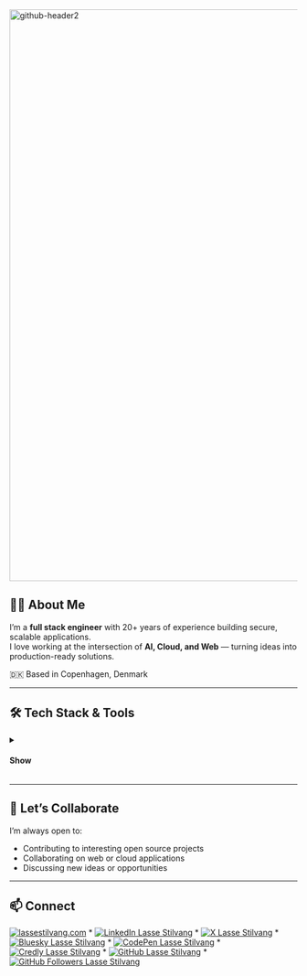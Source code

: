 <img width="3000" height="1000" alt="github-header2" src="https://github.com/user-attachments/assets/865f7001-c334-4433-bcfe-285a965c72f4" />

## 👨‍💻 About Me

I’m a **full stack engineer** with 20+ years of experience building secure, scalable applications.  
I love working at the intersection of **AI, Cloud, and Web** — turning ideas into production-ready solutions.  

🇩🇰 Based in Copenhagen, Denmark

---

## 🛠️ Tech Stack & Tools

<details>
<summary>

#### Show
</summary>

| Layer / Area | Technologies |
|--------------|--------------|
| 🖥️ Frontend     | [![React](https://img.shields.io/badge/React-%2320232a.svg?logo=react&logoColor=%2361DAFB)](#) [![Next.js](https://img.shields.io/badge/Next.js-black?logo=next.js&logoColor=white)](#) [![JavaScript](https://img.shields.io/badge/JavaScript-F7DF1E?logo=javascript&logoColor=000)](#) [![shadcn/ui](https://img.shields.io/badge/shadcn%2Fui-000?logo=shadcnui&logoColor=fff)](#) [![Tailwind CSS](https://img.shields.io/badge/Tailwind%20CSS-%2338B2AC.svg?logo=tailwind-css&logoColor=white)](#) [![Vite](https://img.shields.io/badge/Vite-646CFF?logo=vite&logoColor=fff)](#) [![Alpine.js](https://img.shields.io/badge/Alpine.js-8BC0D0?logo=alpinedotjs&logoColor=fff)](#) [![Astro](https://img.shields.io/badge/Astro-BC52EE?logo=astro&logoColor=fff)](#) [![Bootstrap](https://img.shields.io/badge/Bootstrap-7952B3?logo=bootstrap&logoColor=fff)](#) [![jQuery](https://img.shields.io/badge/jQuery-0769AD?logo=jquery&logoColor=fff)](#) |
| ⚙️ Backend      | [![TypeScript](https://img.shields.io/badge/TypeScript-3178C6?logo=typescript&logoColor=fff)](#) [![NodeJS](https://img.shields.io/badge/Node.js-6DA55F?logo=node.js&logoColor=white)](#) [![PHP](https://img.shields.io/badge/php-%23777BB4.svg?&logo=php&logoColor=white)](#) [![Laravel](https://img.shields.io/badge/Laravel-%23FF2D20.svg?logo=laravel&logoColor=white)](#) [![Symfony](https://img.shields.io/badge/Symfony-black?logo=symfony)](#) [![WordPress](https://img.shields.io/badge/WordPress-%2321759B.svg?logo=wordpress&logoColor=white)](#) |
| 🗄️ Database | [![Firebase](https://img.shields.io/badge/Firebase-039BE5?logo=Firebase&logoColor=white)](#) [![MariaDB](https://img.shields.io/badge/MariaDB-003545?logo=mariadb&logoColor=white)](#) [![MongoDB](https://img.shields.io/badge/MongoDB-%234ea94b.svg?logo=mongodb&logoColor=white)](#) [![MySQL](https://img.shields.io/badge/MySQL-4479A1?logo=mysql&logoColor=fff)](#) [![Postgres](https://img.shields.io/badge/Postgres-%23316192.svg?logo=postgresql&logoColor=white)](#) [![Redis](https://img.shields.io/badge/Redis-%23DD0031.svg?logo=redis&logoColor=white)](#) [![SQLite](https://img.shields.io/badge/SQLite-%2307405e.svg?logo=sqlite&logoColor=white)](#) [![Supabase](https://img.shields.io/badge/Supabase-3FCF8E?logo=supabase&logoColor=fff)](#) [![Drizzle](https://img.shields.io/badge/Drizzle-C5F74F?logo=drizzle&logoColor=000)](#) [![Prisma](https://img.shields.io/badge/Prisma-2D3748?logo=prisma&logoColor=white)](#) |
| ☁️ Cloud | [![AWS](https://custom-icon-badges.demolab.com/badge/AWS-%23FF9900.svg?logo=aws&logoColor=white)](#) [![Cloudflare](https://img.shields.io/badge/Cloudflare-F38020?logo=Cloudflare&logoColor=white)](#) [![Firebase](https://img.shields.io/badge/Firebase-039BE5?logo=Firebase&logoColor=white)](#) [![Google Cloud](https://img.shields.io/badge/Google%20Cloud-%234285F4.svg?logo=google-cloud&logoColor=white)](#) [![Netlify](https://img.shields.io/badge/Netlify-%23000000.svg?logo=netlify&logoColor=#00C7B7)](#) [![Oracle Cloud](https://custom-icon-badges.demolab.com/badge/Oracle%20Cloud-F80000?logo=oracle&logoColor=white)](#) [![Vercel](https://img.shields.io/badge/Vercel-%23000000.svg?logo=vercel&logoColor=white)](#) |
| 🧱 Infra | [![Docker](https://img.shields.io/badge/Docker-2496ED?logo=docker&logoColor=fff)](#) [![Kubernetes](https://img.shields.io/badge/Kubernetes-326CE5?logo=kubernetes&logoColor=fff)](#) [![Terraform](https://img.shields.io/badge/Terraform-844FBA?logo=terraform&logoColor=fff)](#) [![Helm](https://img.shields.io/badge/Helm-0F1689?logo=helm&logoColor=fff)](#) |
| 🔎 CI/CD | [![GitHub Actions](https://img.shields.io/badge/GitHub_Actions-2088FF?logo=github-actions&logoColor=white)](#) [![Jenkins](https://img.shields.io/badge/Jenkins-D24939?logo=jenkins&logoColor=white)](#) |
| 🧪 Testing | [![Codecov](https://img.shields.io/badge/Codecov-F01F7A?logo=codecov&logoColor=fff)](#) [![Snyk](https://img.shields.io/badge/Snyk-4C4A73?logo=snyk&logoColor=fff)](#) [![Cypress](https://img.shields.io/badge/Cypress-69D3A7?logo=cypress&logoColor=fff)](#) [![Playwright](https://custom-icon-badges.demolab.com/badge/Playwright-2EAD33?logo=playwright&logoColor=fff)](#) |
| 💻 Code Editor | [![Cursor](https://custom-icon-badges.demolab.com/badge/Cursor-000000?logo=cursor-ai-white)](#) [![VS Code](https://custom-icon-badges.demolab.com/badge/Visual%20Studio%20Code-0078d7.svg?logo=vsc&logoColor=white)](#) [![Windsurf](https://img.shields.io/badge/Windsurf-0B100F?logo=windsurf&logoColor=fff)](#) [![Zed](https://img.shields.io/badge/Zed-white?logo=zedindustries&logoColor=084CCF)](#) [![Firebase Studio](https://custom-icon-badges.demolab.com/badge/Firebase%20Studio-F66C21?logo=firebase-studio&logoColor=fff)](#)	[![PhpStorm](https://img.shields.io/badge/PhpStorm-000?logo=phpstorm&logoColor=fff)](#) [![Replit](https://img.shields.io/badge/Replit-F26207?logo=replit&logoColor=fff)](#) [![Sublime Text](https://img.shields.io/badge/Sublime%20Text-%23575757.svg?logo=sublime-text&logoColor=important)](#) |
| 🤖 AI |	[![ChatGPT](https://img.shields.io/badge/ChatGPT-74aa9c?logo=openai&logoColor=white)](#) [![Claude](https://img.shields.io/badge/Claude-D97757?logo=claude&logoColor=fff)](#)	[![Deepseek](https://custom-icon-badges.demolab.com/badge/Deepseek-4D6BFF?logo=deepseek&logoColor=fff)](#)	[![GitHub Copilot](https://img.shields.io/badge/GitHub%20Copilot-000?logo=githubcopilot&logoColor=fff)](#)	[![Hugging Face](https://img.shields.io/badge/Hugging%20Face-FFD21E?logo=huggingface&logoColor=000)](#)	[![Google Gemini](https://img.shields.io/badge/Google%20Gemini-886FBF?logo=googlegemini&logoColor=fff)](#)	[![Mistral AI](https://img.shields.io/badge/Mistral%20AI-FA520F?logo=mistral-ai&logoColor=fff)](#)	[![Ollama](https://img.shields.io/badge/Ollama-fff?logo=ollama&logoColor=000)](#)	[![Perplexity](https://img.shields.io/badge/Perplexity-1FB8CD?logo=perplexity&logoColor=fff)](#)	[![v0](https://img.shields.io/badge/v0-000?logo=v0&logoColor=fff)](#) |
| 🔌 API | [![OpenAPI](https://img.shields.io/badge/OpenAPI-6BA539?logo=openapiinitiative&logoColor=white)](#) [![Postman](https://img.shields.io/badge/Postman-FF6C37?logo=postman&logoColor=white)](#) [![Swagger](https://img.shields.io/badge/Swagger-85EA2D?logo=insomnia&logoColor=000)](#) |
| 🎨 Design | [![Figma](https://img.shields.io/badge/Figma-F24E1E?logo=figma&logoColor=white)](#) [![Storybook](https://img.shields.io/badge/Storybook-FF4785?logo=storybook&logoColor=fff)](#) [![Unsplash](https://img.shields.io/badge/Unsplash-000000?logo=Unsplash&logoColor=white)](#) |
| 🤝Collaboration | [![Jira](https://img.shields.io/badge/Jira-0052CC?logo=jira&logoColor=fff)](#) [![Linear](https://img.shields.io/badge/Linear-5E6AD2?logo=linear&logoColor=fff)](#) [![Miro](https://img.shields.io/badge/Miro-050038?logo=miro&logoColor=fff)](#) [![Slack](https://img.shields.io/badge/Slack-4A154B?logo=slack&logoColor=fff)](#) [![Trello](https://img.shields.io/badge/Trello-0052CC?logo=trello&logoColor=fff)](#) [![Zoom](https://img.shields.io/badge/Zoom-2D8CFF?logo=zoom&logoColor=white)](#) [![Confluence](https://img.shields.io/badge/Confluence-172B4D?logo=confluence&logoColor=fff)](#) [![Notion](https://img.shields.io/badge/Notion-000?logo=notion&logoColor=fff)](#) |

</details>

---

## 🤝 Let’s Collaborate

I’m always open to:

- Contributing to interesting open source projects  
- Collaborating on web or cloud applications  
- Discussing new ideas or opportunities  

---

## 📫 Connect


[![lassestilvang.com](https://img.shields.io/badge/%F0%9F%8C%90-lassestilvang.com-0E172B)](https://lassestilvang.com)
\* [![LinkedIn Lasse Stilvang](https://custom-icon-badges.demolab.com/badge/lassestilvang-0A66C2?logo=linkedin-white&logoColor=fff)](https://www.linkedin.com/in/lassestilvang/)
\* [![X Lasse Stilvang](https://img.shields.io/badge/lassestilvang-black?logo=x)](https://x.com/lassestilvang)
\* [![Bluesky Lasse Stilvang](https://img.shields.io/badge/lassestilvang.com-0285FF?logo=bluesky&logoColor=fff)](https://bsky.app/profile/lassestilvang.com)
\* [![CodePen Lasse Stilvang](https://img.shields.io/badge/CodePen-white?&logo=codepen&logoColor=black)](https://codepen.io/lassestilvang)
\* [![Credly Lasse Stilvang](https://img.shields.io/badge/Credly-white?logo=credly)](https://www.credly.com/users/lassestilvang)
\* [![GitHub Lasse Stilvang](https://img.shields.io/badge/GitHub-%23121011.svg?logo=github&logoColor=white)](https://github.com/lassestilvang)
\* [![GitHub Followers Lasse Stilvang](https://img.shields.io/github/followers/lassestilvang?label=follow&style=social)](https://github.com/lassestilvang?tab=followers)
